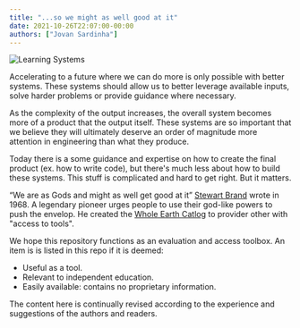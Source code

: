 ```yaml
---
title: "...so we might as well good at it"
date: 2021-10-26T22:07:00-00:00
authors: ["Jovan Sardinha"]
---
```


![Learning Systems](/learning-systems/static/img/posts/the-why/toolbox.png)

Accelerating to a future where we can do more is only possible with better systems. These systems should allow us to better leverage available inputs, solve harder problems or provide guidance where necessary.

As the complexity of the output increases, the overall system becomes more of a product that the output itself. These systems are so important that we believe they will ultimately deserve an order of magnitude more attention in engineering than what they produce.

Today there is a some guidance and expertise on how to create the final product (ex. how to write code), but there's much less about how to build these systems. This stuff is complicated and hard to get right. But it matters.

“We are as Gods and might as well get good at it” [Stewart Brand](https://www.weareasgods.film/) wrote in 1968. A legendary pioneer urges people to use their god-like powers to push the envelop. He created the [Whole Earth Catlog](https://en.wikipedia.org/wiki/Whole_Earth_Catalog) to provider other with "access to tools".

We hope this repository functions as an evaluation and access toolbox. An item is is listed in this repo if it is deemed:

- Useful as a tool.
- Relevant to independent education.
- Easily available: contains no proprietary information.

The content here is continually revised according to the experience and suggestions of the authors and readers.